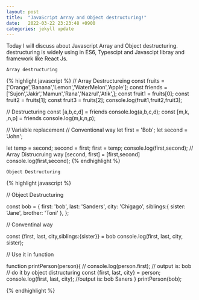 ```yaml
---
layout: post
title:  "JavaScript Array and Object destructuring!"
date:   2022-03-22 23:23:48 +0900
categories: jekyll update
---
```

Today I will discuss about Javascript Array and Object destructuring. destructuring is widely using in ES6, Typescipt and Javascipt libray and framework like React Js. 

`Array destructuring`

{% highlight javascript %}
// Array Destructureing
const fruits = ['Orange','Banana','Lemon','WaterMelon','Apple'];
const friends = ['Sujon','Jakir','Mamun','Rana','Nazrul','Atik',];
const fruit1 = fruits[0];
const fruit2 = fruits[1];
const fruit3 = fruits[2];
console.log(fruit1,fruit2,fruit3);

// Destructuring
const [a,b,c,d] = friends
console.log(a,b,c,d);
const [m,k, ,n,p] = friends
console.log(m,k,n,p);

// Variable replacement
// Conventional way
let first = 'Bob';
let second = 'John';

let temp = second;
second = first;
first = temp;
console.log(first,second);
// Array Distrucruing way
[second, first] = [first,second]
console.log(first,second);
{% endhighlight %}

`Object Destructuring`

{% highlight javascript %}

// Object Destructuring 

const bob = {
  first: 'bob',
  last: 'Sanders',
  city: 'Chigago',
  siblings:{
    sister: 'Jane',
    brother: 'Toni'
  },
};

// Conventinal way

const {first, last, city,siblings:{sister}} = bob
console.log(first, last, city, sister);

// Use it in function

function printPerson(person){
  // console.log(person.first); // output is: bob
  // do it by object distructuring 
  const {first, last, city} = person;
  console.log(first, last, city); //output is: bob Saners
}
printPerson(bob);

{% endhighlight %}
